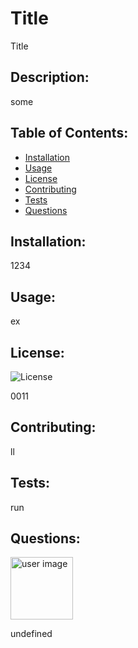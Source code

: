 
# Title
Title

## Description:
some

## Table of Contents:

* [Installation](#Installation)
* [Usage](#Usage)
* [License](#License)
* [Contributing](#Contributing)
* [Tests](#Tests)
* [Questions](#Questions)

## Installation: 
1234

## Usage:
ex

## License:
![License](https://img.shields.io/badge/License-MIT-Blue)

0011

## Contributing:
ll

## Tests:
run

## Questions:
<img src= "https://avatars.githubusercontent.com/u/60418958?" alt = "user image" style = "width: 100px" height = "100px" />

 undefined
